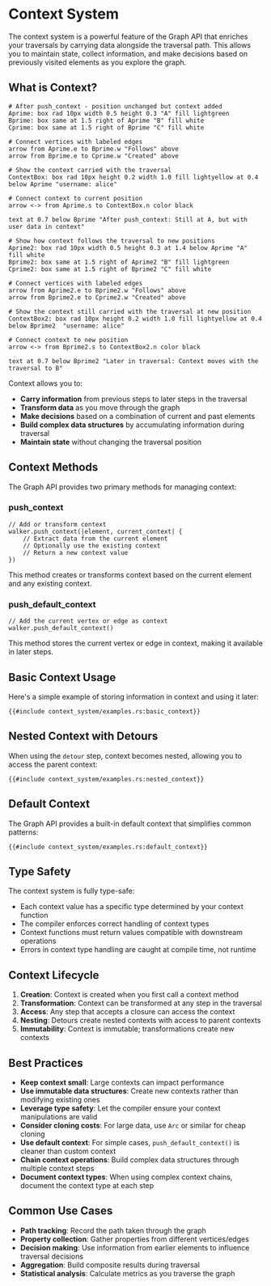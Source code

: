 # Context System

The context system is a powerful feature of the Graph API that enriches your traversals by carrying data alongside the traversal path. This allows you to maintain state, collect information, and make decisions based on previously visited elements as you explore the graph.

## What is Context?

```pikchr
# After push_context - position unchanged but context added
Aprime: box rad 10px width 0.5 height 0.3 "A" fill lightgreen
Bprime: box same at 1.5 right of Aprime "B" fill white
Cprime: box same at 1.5 right of Bprime "C" fill white

# Connect vertices with labeled edges
arrow from Aprime.e to Bprime.w "Follows" above
arrow from Bprime.e to Cprime.w "Created" above

# Show the context carried with the traversal
ContextBox: box rad 10px height 0.2 width 1.0 fill lightyellow at 0.4 below Aprime "username: alice"

# Connect context to current position
arrow <-> from Aprime.s to ContextBox.n color black

text at 0.7 below Bprime "After push_context: Still at A, but with user data in context"

# Show how context follows the traversal to new positions
Aprime2: box rad 10px width 0.5 height 0.3 at 1.4 below Aprime "A" fill white
Bprime2: box same at 1.5 right of Aprime2 "B" fill lightgreen
Cprime2: box same at 1.5 right of Bprime2 "C" fill white

# Connect vertices with labeled edges
arrow from Aprime2.e to Bprime2.w "Follows" above
arrow from Bprime2.e to Cprime2.w "Created" above

# Show the context still carried with the traversal at new position
ContextBox2: box rad 10px height 0.2 width 1.0 fill lightyellow at 0.4 below Bprime2  "username: alice" 

# Connect context to new position
arrow <-> from Bprime2.s to ContextBox2.n color black

text at 0.7 below Bprime2 "Later in traversal: Context moves with the traversal to B"
```

Context allows you to:

- **Carry information** from previous steps to later steps in the traversal
- **Transform data** as you move through the graph
- **Make decisions** based on a combination of current and past elements
- **Build complex data structures** by accumulating information during traversal
- **Maintain state** without changing the traversal position

## Context Methods

The Graph API provides two primary methods for managing context:

### push_context

```rust,noplayground
// Add or transform context
walker.push_context(|element, current_context| {
    // Extract data from the current element
    // Optionally use the existing context
    // Return a new context value
})
```

This method creates or transforms context based on the current element and any existing context.

### push_default_context

```rust,noplayground
// Add the current vertex or edge as context
walker.push_default_context()
```

This method stores the current vertex or edge in context, making it available in later steps.

## Basic Context Usage

Here's a simple example of storing information in context and using it later:

```rust,noplayground
{{#include context_system/examples.rs:basic_context}}
```

## Nested Context with Detours

When using the `detour` step, context becomes nested, allowing you to access the parent context:

```rust,noplayground
{{#include context_system/examples.rs:nested_context}}
```

## Default Context

The Graph API provides a built-in default context that simplifies common patterns:

```rust,noplayground
{{#include context_system/examples.rs:default_context}}
```

## Type Safety

The context system is fully type-safe:

- Each context value has a specific type determined by your context function
- The compiler enforces correct handling of context types
- Context functions must return values compatible with downstream operations
- Errors in context type handling are caught at compile time, not runtime

## Context Lifecycle

1. **Creation**: Context is created when you first call a context method
2. **Transformation**: Context can be transformed at any step in the traversal
3. **Access**: Any step that accepts a closure can access the context
4. **Nesting**: Detours create nested contexts with access to parent contexts
5. **Immutability**: Context is immutable; transformations create new contexts

## Best Practices

- **Keep context small**: Large contexts can impact performance
- **Use immutable data structures**: Create new contexts rather than modifying existing ones
- **Leverage type safety**: Let the compiler ensure your context manipulations are valid
- **Consider cloning costs**: For large data, use `Arc` or similar for cheap cloning
- **Use default context**: For simple cases, `push_default_context()` is cleaner than custom context
- **Chain context operations**: Build complex data structures through multiple context steps
- **Document context types**: When using complex context chains, document the context type at each step

## Common Use Cases

- **Path tracking**: Record the path taken through the graph
- **Property collection**: Gather properties from different vertices/edges
- **Decision making**: Use information from earlier elements to influence traversal decisions
- **Aggregation**: Build composite results during traversal
- **Statistical analysis**: Calculate metrics as you traverse the graph